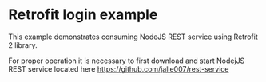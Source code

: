 # Retrofit login example
This example demonstrates consuming NodeJS REST service using Retrofit 2 library.

For proper operation it is necessary to first download and start NodejJS REST service located here
https://github.com/jalle007/rest-service